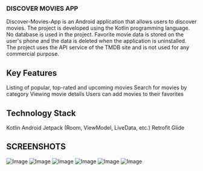 ### **DISCOVER MOVIES APP**
Discover-Movies-App is an Android application that allows users to discover movies. The project is developed using the Kotlin programming language.
No database is used in the project. Favorite movie data is stored on the user's phone and the data is deleted when the application is uninstalled. The project uses the API service of the TMDB site and is not used for any commercial purpose.

## Key Features
Listing of popular, top-rated and upcoming movies
Search for movies by category
Viewing movie details
Users can add movies to their favorites

## Technology Stack
Kotlin
Android Jetpack (Room, ViewModel, LiveData, etc.)
Retrofit
Glide

## SCREENSHOTS

![Image](https://github.com/user-attachments/assets/c29122bf-b7a5-48f1-ac24-7edde05c3e02) ![Image](https://github.com/user-attachments/assets/ee52f269-1f42-4395-a524-291d6f06af93)
![Image](https://github.com/user-attachments/assets/0a72e3f9-b6d4-45d9-a932-1eb2ab53fbd6) ![Image](https://github.com/user-attachments/assets/80338c11-c098-4059-9495-bb2c63b309ae)
![Image](https://github.com/user-attachments/assets/c8496e3d-8af6-4eca-b49f-738c1c296547) ![Image](https://github.com/user-attachments/assets/c7ec0438-e3d1-46b9-a87f-83dfebd4b682)

